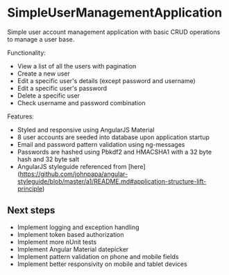 # SimpleUserManagementApplication
Simple user account management application with basic CRUD operations to manage a user base.

Functionality:
* View a list of all the users with pagination
* Create a new user
* Edit a specific user's details (except password and username)
* Edit a specific user's password
* Delete a specific user
* Check username and password combination

Features:
* Styled and responsive using AngularJS Material
* 8 user accounts are seeded into database upon application startup
* Email and password pattern validation using ng-messages
* Passwords are hashed using Pbkdf2 and HMACSHA1 with a 32 byte hash and 32 byte salt
* AngularJS styleguide referenced from [here] (https://github.com/johnpapa/angular-styleguide/blob/master/a1/README.md#application-structure-lift-principle)



## Next steps
* Implement logging and exception handling
* Implement token based authorization
* Implement more nUnit tests
* Implement Angular Material datepicker
* Implement pattern validation on phone and mobile fields
* Implement better responsivity on mobile and tablet devices
